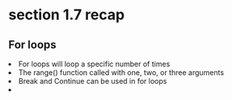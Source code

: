 # section 1.7 recap


## For loops

<li>
For loops will loop a specific number of times
</li>
<li>
The range() function called with one, two, or three arguments
</li>
<li>
Break and Continue can be used in for loops
</li>
<li>

</li>

```

```
```

```
